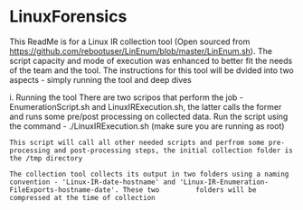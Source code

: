 # LinuxForensics

This ReadMe is for a Linux IR collection tool (Open sourced from https://github.com/rebootuser/LinEnum/blob/master/LinEnum.sh). The script capacity and mode of execution was  enhanced to better fit the needs of the team and the tool. The instructions for this tool will be dvided into two aspects - simply running the tool and deep dives


i.  Running the tool
    There are two scripos that perform the job - EnumerationScript.sh and LinuxIRExecution.sh, the latter calls the former and runs some pre/post processing on collected data. Run     the script using the command - 
      ./LinuxIRExecution.sh (make sure you are running as root)
      
    This script will call all other needed scripts and perfrom some pre-processing and post-processing steps, the initial collection folder is the /tmp directory
  
    The collection tool collects its output in two folders using a naming convention - 'Linux-IR-date-hostname' and 'Linux-IR-Enumeration-FileExports-hostname-date'. These two         folders will be compressed at the time of collection
 
